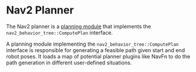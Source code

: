 # Nav2 Planner

The Nav2 planner is a [planning module](../doc/requirements/requirements.md) that implements the `nav2_behavior_tree::ComputePlan` interface.

A planning module implementing the `nav2_behavior_tree::ComputePlan` interface is responsible for generating a feasible path given start and end robot poses. It loads a map of potential planner plugins like NavFn to do the path generation in different user-defined situations.
